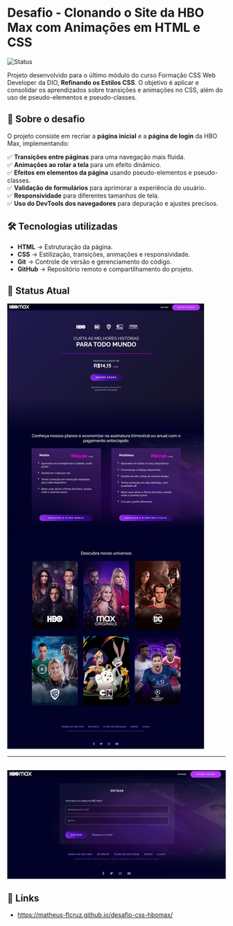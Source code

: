 # Desafio - Clonando o Site da HBO Max com Animações em HTML e CSS

![Status](https://img.shields.io/badge/STATUS-FINALIZADO-brightgreen?style=flat&labelColor=555555&color=2ecc71)

Projeto desenvolvido para o último módulo do curso Formação CSS Web Developer da DIO, **Refinando os Estilos CSS**. O objetivo é aplicar e consolidar os aprendizados sobre transições e animações no CSS, além do uso de pseudo-elementos e pseudo-classes.

## 📌 Sobre o desafio

O projeto consiste em recriar a **página inicial** e a **página de login** da HBO Max, implementando:  

✅ **Transições entre páginas** para uma navegação mais fluida.  
✅ **Animações ao rolar a tela** para um efeito dinâmico.  
✅ **Efeitos em elementos da página** usando pseudo-elementos e pseudo-classes.  
✅ **Validação de formulários** para aprimorar a experiência do usuário.  
✅ **Responsividade** para diferentes tamanhos de tela.  
✅ **Uso do DevTools dos navegadores** para depuração e ajustes precisos. 

## 🛠 Tecnologias utilizadas

- **HTML** → Estruturação da página.  
- **CSS** → Estilização, transições, animações e responsividade.  
- **Git** → Controle de versão e gerenciamento do código.  
- **GitHub** → Repositório remoto e compartilhamento do projeto. 

## 📸 Status Atual

<img src="assets/imgs/inicial.jpeg" alt="Print da Página Inicial do projeto."><br><hr><br>
<img src="assets/imgs/login.jpeg" alt="Print da Página de Login do projeto.">

## 🔗 Links

- https://matheus-flcruz.github.io/desafio-css-hbomax/